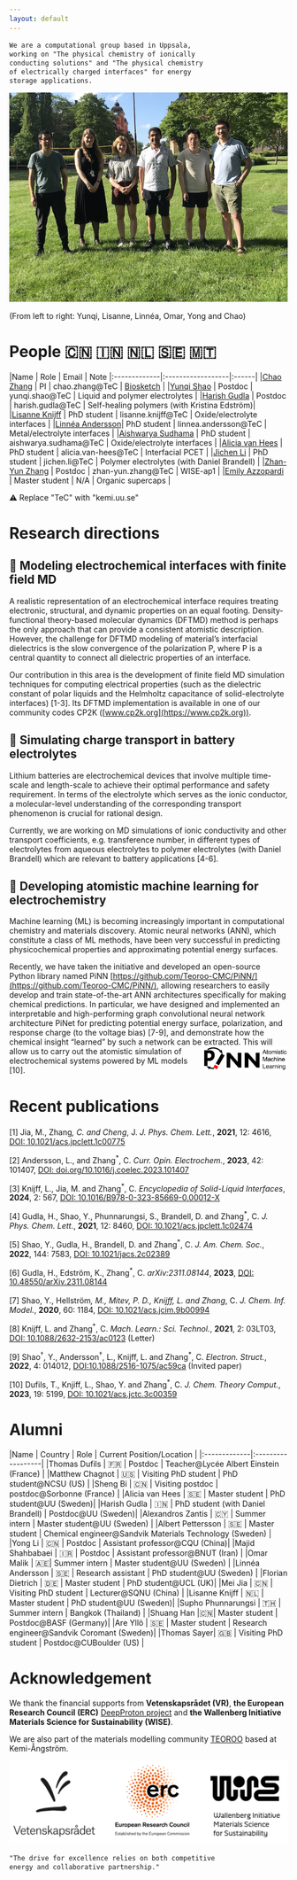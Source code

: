 ```yaml
---
layout: default
---
```


```text
We are a computational group based in Uppsala,  
working on "The physical chemistry of ionically  
conducting solutions" and "The physical chemistry  
of electrically charged interfaces" for energy  
storage applications.
```

![group_photo](/assets/img/Group_photo_June_2021.jpg)

(From left to right: Yunqi, Lisanne, Linnéa, Omar, Yong and Chao)
# People :cn: :india: :netherlands: :sweden: :malta:

|Name             |  Role  |  Email | Note
|:-------------|:------------------|:------|
|[Chao Zhang](https://katalog.uu.se/profile/?id=N17-1304)  |  PI  | chao.zhang@TeC | [Biosketch](https://yacadeuro.org/zhang/) |
|[Yunqi Shao](https://katalog.uu.se/profile/?id=N18-2059) | Postdoc | yunqi.shao@TeC | Liquid and polymer electrolytes |
|[Harish Gudla](https://katalog.uu.se/profile/?id=N18-2177) | Postdoc | harish.gudla@TeC | Self-healing polymers (with Kristina Edström)|
|[Lisanne Knijff](https://katalog.uu.se/profile/?id=N19-1351) | PhD student | lisanne.knijff@TeC | Oxide/electrolyte interfaces |
|[Linnéa Andersson](https://katalog.uu.se/profile/?id=N21-323)| PhD student | linnea.andersson@TeC | Metal/electrolyte interfaces |
|[Aishwarya Sudhama](https://www.katalog.uu.se/profile/?id=N22-2260) | PhD student | aishwarya.sudhama@TeC | Oxide/electrolyte interfaces |
|[Alicia van Hees](https://www.katalog.uu.se/empinfo/?id=N22-264) | PhD student | alicia.van-hees@TeC | Interfacial PCET | 
|[Jichen Li](https://www.katalog.uu.se/empinfo/?id=N23-1517) | PhD student | jichen.li@TeC | Polymer electrolytes (with Daniel Brandell) |
|[Zhan-Yun Zhang](https://www.katalog.uu.se/empinfo/?id=N23-2102) | Postdoc | zhan-yun.zhang@TeC | WISE-ap1 |
|[Emily Azzopardi](https://www.katalog.uu.se/profile/?id=N23-2547) | Master student | N/A | Organic supercaps |

:warning:  Replace "TeC" with "kemi.uu.se"

# Research directions

## :dart:  Modeling electrochemical interfaces with finite field MD

A realistic representation of an electrochemical interface requires
treating electronic, structural, and dynamic properties on an equal
footing. Density-functional theory-based molecular dynamics (DFTMD) method is perhaps the only approach that can provide a consistent atomistic description. However, the challenge for DFTMD modeling of material’s interfacial dielectrics is the slow convergence of the polarization P, where P is a central quantity to connect all dielectric properties of an interface.

Our contribution in this area is the development of finite field MD simulation techniques for computing electrical properties (such as the dielectric constant of polar liquids and the Helmholtz capacitance of solid-electrolyte interfaces) [1-3]. Its DFTMD implementation is available in one of our community codes CP2K ([www.cp2k.org](https://www.cp2k.org)).

## :dart:  Simulating charge transport in battery electrolytes

Lithium batteries are electrochemical devices that involve multiple time-scale and length-scale to achieve their optimal performance and safety requirement. In terms of the electrolyte which serves as the ionic conductor, a molecular-level understanding of the corresponding transport phenomenon is crucial for rational design.

Currently, we are working on MD simulations of ionic conductivity and other transport coefficients, e.g. transference number, in different types of electrolytes from aqueous electrolytes to polymer electrolytes (with Daniel Brandell) which are relevant to battery applications [4-6].

## :dart:  Developing atomistic machine learning for electrochemistry

Machine learning (ML) is becoming increasingly important in computational chemistry and materials discovery. Atomic neural networks (ANN), which constitute a class of ML methods, have been very successful in predicting physicochemical properties and approximating potential energy surfaces.



Recently, we have taken the initiative and developed an open-source
Python library named PiNN [https://github.com/Teoroo-CMC/PiNN/](https://github.com/Teoroo-CMC/PiNN/),
allowing researchers to easily develop and train state-of-the-art ANN
architectures specifically for making chemical predictions. In
particular, we have designed and implemented an interpretable and
high-performing graph convolutional neural network architecture PiNet
for predicting potential energy surface, polarization, and response
charge (to the voltage bias) [7-9], and demonstrate how the chemical
insight “learned” by such a network can be extracted. <img align="right" width="155" height="45" src="/assets/img/PiNN_logo.png"> This will allow
us to carry out the atomistic simulation of electrochemical systems
powered by ML models [10].

# Recent publications

[1] Jia, M., Zhang<sup>*</sup>, C. and Cheng<sup>*</sup>, J. _J. Phys. Chem. Lett._, **2021**, 12: 4616, [DOI: 10.1021/acs.jpclett.1c00775](https://doi.org/10.1021/acs.jpclett.1c00775)

[2] Andersson, L., and Zhang<sup>*</sup>, C. _Curr. Opin. Electrochem._, **2023**, 42: 101407, [DOI: doi.org/10.1016/j.coelec.2023.101407](https://doi.org/10.1016/j.coelec.2023.101407)

[3] Knijff, L., Jia, M. and Zhang<sup>*</sup>, C. _Encyclopedia of Solid-Liquid Interfaces_, **2024**, 2: 567, [DOI: 10.1016/B978-0-323-85669-0.00012-X](https://doi.org/10.1016/B978-0-323-85669-0.00012-X)

[4] Gudla, H., Shao, Y., Phunnarungsi, S., Brandell, D. and Zhang<sup>*</sup>, C. _J. Phys. Chem. Lett._, **2021**, 12: 8460, [DOI: 10.1021/acs.jpclett.1c02474](https://doi.org/10.1021/acs.jpclett.1c02474)

[5] Shao, Y., Gudla, H., Brandell, D. and Zhang<sup>*</sup>, C. _J. Am. Chem. Soc._, **2022**, 144: 7583, [DOI: 10.1021/jacs.2c02389](https://doi.org/10.1021/jacs.2c02389)

[6] Gudla, H., Edström, K., Zhang<sup>*</sup>, C.  _arXiv:2311.08144_, **2023**, [DOI: 10.48550/arXiv.2311.08144](https://doi.org/10.48550/arXiv.2311.08144)

[7] Shao, Y., Hellström<sup>*</sup>, M., Mitev, P. D., Knijff, L. and Zhang<sup>*</sup>, C. _J. Chem. Inf. Model._, **2020**, 60: 1184, [DOI: 10.1021/acs.jcim.9b00994](https://doi.org/10.1021/acs.jcim.9b00994)

[8] Knijff, L. and Zhang<sup>*</sup>, C. _Mach. Learn.: Sci. Technol._, **2021**, 2: 03LT03, [DOI: 10.1088/2632-2153/ac0123](https://doi.org/10.1088/2632-2153/ac0123) (Letter)

[9] Shao<sup>†</sup>, Y., Andersson<sup>†</sup>, L., Knijff, L. and Zhang<sup>*</sup>,
C. _Electron. Struct._, **2022**, 4: 014012, [DOI:10.1088/2516-1075/ac59ca](https://doi.org/10.1088/2516-1075/ac59ca)
(Invited paper)

[10] Dufils, T., Knjiff, L., Shao, Y. and Zhang<sup>*</sup>, C. _J. Chem. Theory Comput._, **2023**, 19: 5199, [DOI: 10.1021/acs.jctc.3c00359](https://doi.org/10.1021/acs.jctc.3c00359)



# Alumni

|Name             |  Country | Role  |  Current Position/Location |
|:-------------|:------------------|
|Thomas Dufils | :fr: | Postdoc | Teacher@Lycée Albert Einstein (France) |
|Matthew Chagnot | :us: | Visiting PhD student | PhD student@NCSU (US) |
|Sheng Bi | :cn: | Visiting postdoc | postdoc@Sorbonne (France) |
|Alicia van Hees | :sweden: | Master student | PhD student@UU (Sweden)|
|Harish Gudla  |  :india: | PhD student (with Daniel Brandell)  | Postdoc@UU (Sweden)|
|Alexandros Zantis | :cyprus: | Summer intern | Master student@UU (Sweden) |
|Albert Pettersson | :sweden: | Master student | Chemical engineer@Sandvik Materials Technology (Sweden) |
|Yong Li  |  :cn: | Postdoc  | Assistant professor@CQU (China)|
|Majid Shahbabaei | :iran: | Postdoc | Assistant professor@BNUT (Iran) | 
|Omar Malik | :united_arab_emirates:| Summer intern | Master student@UU (Sweden) |
|Linnéa Andersson | :sweden: | Research assistant | PhD student@UU (Sweden) |
|Florian Dietrich | :de: | Master student | PhD student@UCL (UK)|
|Mei Jia | :cn: | Visiting PhD student | Lecturer@SQNU (China) |
|Lisanne Knijff | :netherlands: | Master student | PhD student@UU (Sweden)|
|Supho Phunnarungsi | :thailand: | Summer intern | Bangkok (Thailand) |
|Shuang Han |:cn:| Master student | Postdoc@BASF (Germany)|
|Are Yllö | :sweden: |  Master student | Research engineer@Sandvik Coromant (Sweden)|
|Thomas Sayer| :uk: | Visiting PhD student | Postdoc@CUBoulder (US) |

# Acknowledgement

We thank the financial supports from **Vetenskapsrådet (VR)**, **the
European Research Council (ERC)** [DeepProton project](https://cordis.europa.eu/project/id/949012) and **the Wallenberg Initiative Materials Science for Sustainability (WISE)**.

We are also part of the materials modelling community [TEOROO](https://github.com/Teoroo-CMC) based at Kemi-Ångström.


![Funding](/assets/img/Logo_banner.png)

```text
"The drive for excellence relies on both competitive 
energy and collaborative partnership."
```
